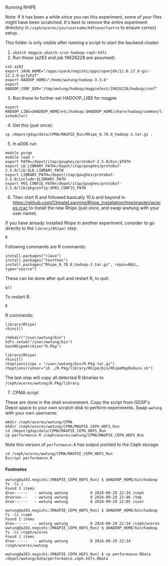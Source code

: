 Running RHIPE

Note: If it has been a while since you ran this experiment, some of your files might have been scratched. It's best to remove the entire experiment directory in `/ceph/wceres/yourusername/hdfsoverlustre` to ensure correct setup. 

This folder is only visible after running a script to start the backend cluster. 

1. `sbatch magpie.sbatch-srun-hadoop-ceph-hdfs` 
2. Run these (a283 and job 19626228 are assumed):
```
ssh a283
export JAVA_HOME="/apps/spack/negishi/apps/openjdk/11.0.17_8-gcc-12.2.0-gifyh2f"
export HADOOP_HOME="/home/wwtung/hadoop-3.3.6"
export HADOOP_CONF_DIR="/tmp/wwtung/hadoop/magpietest/19626228/hadoop/conf"
```
3. Run these to further set HADOOP_LIBS for magpie
```
export HADOOP_LIBS=$HADOOP_HOME/etc/hadoop:$HADOOP_HOME/share/hadoop/common/lib/:$HADOOP_HOME/share/hadoop/common/:$HADOOP_HOME/share/hadoop/hdfs:$HADOOP_HOME/share/hadoop/hdfs/lib/:$HADOOP_HOME/share/hadoop/hdfs/:$HADOOP_HOME/share/hadoop/yarn/lib/:$HADOOP_HOME/share/hadoop/yarn/:$HADOOP_HOME/share/hadoop/mapreduce/lib/:$HADOOP_HOME/share/hadoop/mapreduce/:$HADOOP_HOME/contrib/capacity-scheduler/
```
4. Get this (just once):
```
cp /depot/gdsp/data/CPMA/MAGPIE_Run/Rhipe_0.78.0_hadoop-2.tar.gz .
```
5. In a006 run
```
module purge
module load r
export PATH=/depot/itap/goughes/protobuf-2.5.0/bin:$PATH
export LD_LIBRARY_PATH=/depot/itap/goughes/protobuf-2.5.0/lib:$LD_LIBRARY_PATH 
export LIBRARY_PATH=/depot/itap/goughes/protobuf-2.5.0/include:$LIBRARY_PATH
export PKG_CONFIG_PATH=/depot/itap/goughes/protobuf-2.5.0/lib/pkgconfig:$PKG_CONFIG_PATH
```
6. Then start R and followed basically 10.b and beyond in https://github.com/ClimateLearning/Rhipe_Installation/tree/master/wceres.rcac to install the new Rhipe (just once, and swap wwtung with your user name).

If you have already installed Rhipe in another experiment, consider to go directly to the `library(Rhipe)` step.

```
R
```

Following commands are R commands:

```
install.packages("rJava")
install.packages("testthat")
install.packages("Rhipe_0.78.0_hadoop-2.tar.gz", repos=NULL, type="source")
```

These can be done after quit and restart R, to quit: 
```
q()
```
To restart R:
```
R
```

R commands:
```
library(Rhipe)
rhinit()

rhmkdir("/user/wwtung/bin")
hdfs.setwd("/user/wwtung/bin")
bashRhipeArchive("R.Pkg")
```

```
library(Rhipe)
rhinit()
rhoptions(zips = "/user/wwtung/bin/R.Pkg.tar.gz")
rhoptions(runner="sh ./R.Pkg/library/Rhipe/bin/RhipeMapReduce.sh")
```

The last step will copy all detected R libraries to `/ceph/wceres/wwtung/R.Pkg/library`.


7. CPMA script

These are done in the shell environment. Copy the script from GDSP's Depot space to your own scratch disk to perform experiments. Swap `wwtung` with your own username:

```
mkdir /ceph/wceres/wwtung/CPMA
mkdir /ceph/wceres/wwtung/CPMA/MAGPIE_CEPH_HDFS_Run
cd /depot/gdsp/data/CPMA/MAGPIE_CEPH_HDFS_Run
cp performance.R /ceph/wceres/wwtung/CPMA/MAGPIE_CEPH_HDFS_Run
```

Note this version of `performance.R` has output pointed to the Ceph storage.


```
cd /ceph/wceres/wwtung/CPMA/MAGPIE_CEPH_HDFS_Run
Rscript performance.R
```

#### Footnotes
```
wwtung@a283.negishi:[MAGPIE_CEPH_HDFS_Run] $ $HADOOP_HOME/bin/hadoop fs -ls /
Found 3 items
drwx------   - wwtung wwtung          0 2024-09-29 22:34 /ceph
drwxrwx---   - wwtung wwtung          0 2024-09-29 22:46 /tmp
drwx------   - wwtung wwtung          0 2024-09-29 22:05 /user

wwtung@a283.negishi:[MAGPIE_CEPH_HDFS_Run] $ $HADOOP_HOME/bin/hadoop fs -ls /ceph
Found 1 items
drwx------   - wwtung wwtung          0 2024-09-29 22:34 /ceph/wceres
wwtung@a283.negishi:[MAGPIE_CEPH_HDFS_Run] $ $HADOOP_HOME/bin/hadoop fs -ls /ceph/wceres
Found 1 items
drwx------   - wwtung wwtung          0 2024-09-29 22:34 /ceph/wceres/wwtung

wwtung@a283.negishi:[MAGPIE_CEPH_HDFS_Run] $ cp performance.RData /depot/wwtung/data/performance.ceph.hdfs.RData

```
